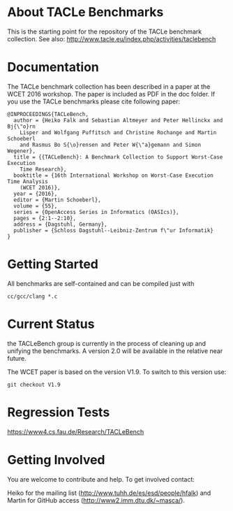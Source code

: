 About TACLe Benchmarks
======================

This is the starting point for the repository of the TACLe benchmark
collection.
See also: http://www.tacle.eu/index.php/activities/taclebench

Documentation
=============

The TACLe benchmark collection has been described in a paper at the
WCET 2016 workshop. The paper is included as PDF in the doc folder.
If you use the TACLe benchmarks please cite following paper:

    @INPROCEEDINGS{TACLeBench,
      author = {Heiko Falk and Sebastian Altmeyer and Peter Hellinckx and Bj{\"o}rn
    	Lisper and Wolfgang Puffitsch and Christine Rochange and Martin Schoeberl
    	and Rasmus Bo S{\o}rensen and Peter W{\"a}gemann and Simon Wegener},
      title = {{TACLeBench}: A Benchmark Collection to Support Worst-Case Execution
    	Time Research},
      booktitle = {16th International Workshop on Worst-Case Execution Time Analysis
    	(WCET 2016)},
      year = {2016},
      editor = {Martin Schoeberl},
      volume = {55},
      series = {OpenAccess Series in Informatics (OASIcs)},
      pages = {2:1--2:10},
      address = {Dagstuhl, Germany},
      publisher = {Schloss Dagstuhl--Leibniz-Zentrum f\"ur Informatik}
    }


Getting Started
===============

All benchmarks are self-contained and can be compiled just with

    cc/gcc/clang *.c

Current Status
==============

the TACLeBench group is currently in the process of cleaning up and unifying
the benchmarks. A version 2.0 will be available in the relative near future.

The WCET paper is based on the version V1.9. To switch to this version use:
```
git checkout V1.9
```

Regression Tests
================

https://www4.cs.fau.de/Research/TACLeBench

Getting Involved
================

You are welcome to contribute and help. To get involved contact:

Heiko for the mailing list (http://www.tuhh.de/es/esd/people/hfalk) and
Martin for GitHub access (http://www2.imm.dtu.dk/~masca/).
